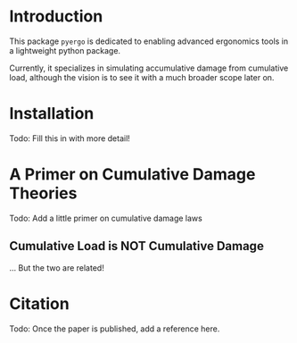 # Introduction

This package `pyergo` is dedicated to enabling advanced ergonomics tools in a lightweight python package. 

Currently, it specializes in simulating accumulative damage from cumulative load, although the vision is to see it with a much broader scope later on.

# Installation

Todo: Fill this in with more detail!


# A Primer on Cumulative Damage Theories

Todo: Add a little primer on cumulative damage laws

## Cumulative Load is NOT Cumulative Damage

... But the two are related!

# Citation

Todo: Once the paper is published, add a reference here.

